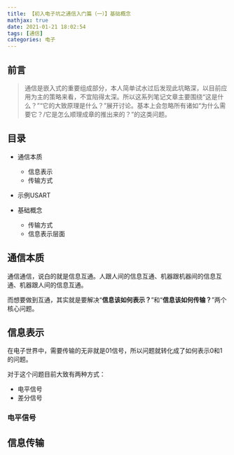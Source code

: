 ```yaml
---
title: 【初入电子坑之通信入门篇（一）】基础概念
mathjax: true
date: 2021-01-21 18:02:54
tags: [通信]
categories: 电子
---
```


## 前言

> 通信是嵌入式的重要组成部分，本人简单试水过后发现此坑略深，以目前应用为主的策略来看，不宜陷得太深。所以这系列笔记文章主要围绕“这是什么？”“它的大致原理是什么？”展开讨论。基本上会忽略所有诸如“为什么需要它？/它是怎么顺理成章的推出来的？”的这类问题。

<!--more-->

## 目录

- 通信本质

  - 信息表示
  - 传输方式

- 示例USART

- 基础概念

  - 传输方式
  - 信息表示层面

## 通信本质

通信通信，说白的就是信息互通。人跟人间的信息互通、机器跟机器间的信息互通、机器跟人间的信息互通。

而想要做到互通，其实就是要解决“**信息该如何表示？**”和“**信息该如何传输？**”两个核心问题。

## 信息表示

在电子世界中，需要传输的无非就是01信号，所以问题就转化成了如何表示0和1的问题。

对于这个问题目前大致有两种方式：

- 电平信号
- 差分信号

### 电平信号



## 信息传输

